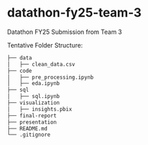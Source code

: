 # datathon-fy25-team-3
Datathon FY25 Submission from Team 3

Tentative Folder Structure:

```bash
├── data
│   ├── clean_data.csv
├── code
│   ├── pre_processing.ipynb
│   ├── eda.ipynb
├── sql
│   ├── sql.ipynb
├── visualization
│   ├── insights.pbix
├── final-report
├── presentation
├── README.md
└── .gitignore
```
